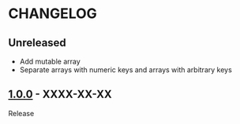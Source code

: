 # CHANGELOG
## Unreleased
- Add mutable array
- Separate arrays with numeric keys and arrays with arbitrary keys

## [1.0.0](../../tree/1.0.0) - XXXX-XX-XX
Release

